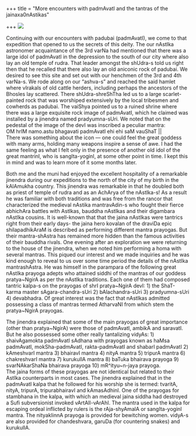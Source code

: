 +++
title = "More encounters with padmAvatI and the tantras of the jainaxa0nAstikas"

+++
[![](https://i0.wp.com/bp3.blogger.com/_ZhvcTTaaD_4/RYjoXe6AktI/AAAAAAAAAAM/ZAQDBiDjp9A/s320/padubai.jpg)](http://bp3.blogger.com/_ZhvcTTaaD_4/RYjoXe6AktI/AAAAAAAAAAM/ZAQDBiDjp9A/s1600-h/padubai.jpg)

Continuing with our encounters with padubai (padmAvatI), we come to that
expedition that opened to us the secrets of this deity. The our nAstIka
astronomer acquaintance of the 3rd varNa had mentioned that there was a
large idol of padmAvatI in the depression to the south of our city where
also lay an old temple of rudra. That leader amongst the shUdra-s told
us right then that he recalled that there also lay an old aniconic rock
of padubai. We desired to see this site and set out with our henchmen of
the 3rd and 4th varNa-s. We rode along on our “ashva-s” and reached the
said hamlet where vIrakals of old cattle herders, including perhaps the
ancestors of the Bhosles lay scattered. There shUdra-shreShTha led us to
a large scarlet-painted rock that was worshiped extensively by the local
tribesmen and cowherds as padubai. The vaiShya pointed us to a ruined
shrine where there was a large exquisite rock image of padmAvatI, which
he claimed was installed by a jinendra named pradyumna-sUri. We noted
that on the pedestal of the image of the devI was inscribed a peculiar
mantra:  
OM hrIM namo.astu bhagavati padmAvatI ehi ehi saM vauShaT ||  
There was something about the icon — one could feel the great goddess
with many arms, holding many weapons inspire a sense of awe. I had the
same feeling as what I felt only in the presence of another old idol of
the great mantrinI, who is sangIta-yoginI, at some other point in time.
I kept this in mind and was to learn more of it some months later.

Both me and the muni had enjoyed the excellent hospitality of a
remarkable jinendra during our expeditions to the north of the city of
my birth in the kAlAmukha country. This jinendra was remarkable in that
he doubled both as priest of temple of rudra and as an AchArya of the
nAstIka-s\! As a result he was familiar with both traditions and was
free from the rancor that characterized the medieval nAstika
mantravAdin-s who fought their fierce abhichAra battles with AstIkas,
bauddha nAstIkas and their digambara nAstIka cousins. It is well-known
that that the jaina nAstIkas were tantrics right from their early days-
the jaina hero kovalan of the draviDa epic shilapadhikAraM is described
as performing different mantra prayogas. But their mantra-shAstra has
remained more hidden than the famous activities of their bauddha rivals.
One evening after an exploration we were returning to the house of the
jinendra, when we noted him performing a homa with several mantras. This
piqued our interest and we made inquiries and he was kind enough to
reveal to us over some time period the details of the nAstIka
mantrashAstra. He was himself in the parampara of the following great
nAstIka prayoga adepts who attained siddhi of the mantras of our goddess
pratya\~NgirA as per the nAstIka traditions. Each one of them had
composed tantric kalpa-s on the prayogas of shrI pratya\~NgirA devI: 1)
the ShaT-karma master sAgara-chandra-sUri 2) bAlachandra-sUri 3)
pradyumna-sUri 4) devabhadra. Of great interest was the fact that
nAstIkas admitted possessing a class of mantras termed AtharvaNI from
which stem the pratya\~NgirA prayogas.

The jinendra explained that some of the main prayogas of great
importance (other than pratya\~NgirA) were those of padmAvatI, ambikA
and saravatI. But he also possessed some other really tantalizing
vidyAs: 1) shaivAgamokta padmAvatI sAdhana with prayogas known as haMsa
padmAvatI, mokSha-padmAvatI, rakta-padmAvatI and shabarI padmAvatI 2)
kAmeshvarI mantra 3) bhairavI mantra 4) nityA mantra 5) tripurA mantra
6) chakreshvarI mantra 7) kurukullA mantra 8) baTuka bhairava prayoga 9)
svarNAkarShaNa bhairava prayoga 10) mR^ityu\~n-jaya prayoga.  
The jaina forms of these prayogas are not identical but related to their
AstIka counterparts in most cases. The jinendra explained that in the
padmAvatI kalpa that he followed for his worship she is termed: tvaritA,
nityA, tripurA, tripurabhairavI and kAmasAdhinI. One of the prayogas for
stambhana in the kalpa, with which an medieval jaina siddha had
destroyed a Sufi subversionist invoked vArtAlI-vArAhI. The mantra used
in the kalpa for escaping ordeal inflicted by rulers is the
rAja-shyAmalA or sangIta-yoginI mantra. The nityaklinnA prayoga is
provided for bewitching women. vidyA-s are also provided for
chandeshvara, garuDa (for countering snakes) and kurukullA.
